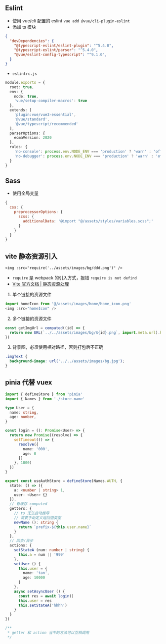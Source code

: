 ## Eslint
- 使用 vue/cli 配置的 eslint `vue add @vue/cli-plugin-eslint`
- 添加 ts 模块
```json
{
  "devDependencies": {
    "@typescript-eslint/eslint-plugin": "^5.4.0",
    "@typescript-eslint/parser": "^5.4.0",
    "@vue/eslint-config-typescript": "^9.1.0",
  }
}
```
- `eslintrc.js`
```ts
module.exports = {
  root: true,
  env: {
    node: true,
    'vue/setup-compiler-macros': true
  },
  extends: [
    'plugin:vue/vue3-essential',
    '@vue/standard',
    '@vue/typescript/recommended'
  ],
  parserOptions: {
    ecmaVersion: 2020
  },
  rules: {
    'no-console': process.env.NODE_ENV === 'production' ? 'warn' : 'off',
    'no-debugger': process.env.NODE_ENV === 'production' ? 'warn' : 'off'
  }
}
```

## Sass
- 使用全局变量
```js
{
  css: {
    preprocessorOptions: {
      scss: {
        additionalData: '@import "@/assets/styles/variables.scss";'
      }
    }
  }
}
```

## vite 静态资源引入
`<img :src="require('../assets/images/bg/ddd.png')" />`
- `require` 是 webpack 的引入方式，报错 `require is not defind` 
- [Vite 官方文档 | 静态资源处理](https://cn.vitejs.dev/guide/assets.html#new-url-url-import-meta-url)

1. 单个链接的资源文件
```js
import homeIcon from '@/assets/images/home/home_icon.png'
<img :src="homeIcon" />
```
2. 多个链接的资源文件
```js
const getImgUrl = computed((id) => {
  return new URL(`../../assets/images/bg/${id}.png`, import.meta.url).href
})
```
3. 背景图，必须使用相对路径，否则打包后不正确
```css
.imgText {
  background-image: url('../../assets/images/bg.jpg');
}
```

## pinia 代替 vuex
```ts
import { defineStore } from 'pinia'
import { Names } from './store-name'

type User = {
  name: string,
  age: number,
}

const login = (): Promise<User> => {
  return new Promise((resolve) => {
    setTimeout(() => {
      resolve({
        name: '000',
        age: 0
      })
    }, 1000)
  })
}

export const useAuthStore = defineStore(Names.AUTH, {
  state: () => ({
    a: <number | string> 1,
    user: <User> {}
  }),
  // 有缓存 computed
  getters: {
    // ts 无法自动推导
    // 需要手动定义返回值类型
    newName (): string {
      return `prefix-${this.user.name}`
    }
  },
  // 同步/异步
  actions: {
    setStateA (num: number | string) {
      this.a = num || '999'
    },
    setUser () {
      this.user = {
        name: 'tan',
        age: 10000
      }
    },
    async setAsyncUser () {
      const res = await login()
      this.user = res
      this.setStateA('hhhh')
    }
  }
})

/**
 * getter 和 action 当中的方法可以互相调用
 */
```